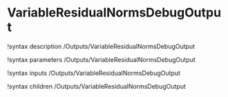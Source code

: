 <!-- MOOSE Documentation Stub: Remove this when content is added. -->

# VariableResidualNormsDebugOutput

!syntax description /Outputs/VariableResidualNormsDebugOutput

!syntax parameters /Outputs/VariableResidualNormsDebugOutput

!syntax inputs /Outputs/VariableResidualNormsDebugOutput

!syntax children /Outputs/VariableResidualNormsDebugOutput
